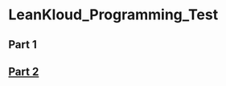 # LeanKloud_Programming_Test
## Part 1
## [Part 2](https://github.com/avianshgupta/LeanKloud_Programming_Test/tree/main/part_2)
